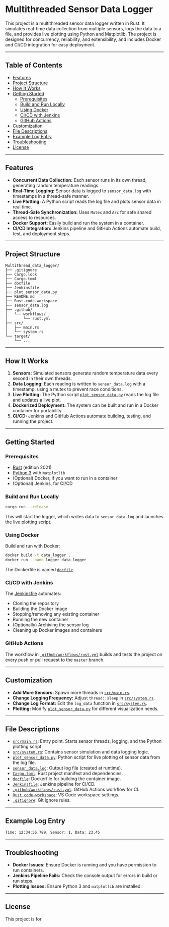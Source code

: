 # Multithreaded Sensor Data Logger

This project is a multithreaded sensor data logger written in Rust. It simulates real-time data collection from multiple sensors, logs the data to a file, and provides live plotting using Python and Matplotlib. The project is designed for concurrency, reliability, and extensibility, and includes Docker and CI/CD integration for easy deployment.

---

## Table of Contents

- [Features](#features)
- [Project Structure](#project-structure)
- [How It Works](#how-it-works)
- [Getting Started](#getting-started)
  - [Prerequisites](#prerequisites)
  - [Build and Run Locally](#build-and-run-locally)
  - [Using Docker](#using-docker)
  - [CI/CD with Jenkins](#cicd-with-jenkins)
  - [GitHub Actions](#github-actions)
- [Customization](#customization)
- [File Descriptions](#file-descriptions)
- [Example Log Entry](#example-log-entry)
- [Troubleshooting](#troubleshooting)
- [License](#license)

---

## Features

- **Concurrent Data Collection:** Each sensor runs in its own thread, generating random temperature readings.
- **Real-Time Logging:** Sensor data is logged to `sensor_data.log` with timestamps in a thread-safe manner.
- **Live Plotting:** A Python script reads the log file and plots sensor data in real time.
- **Thread-Safe Synchronization:** Uses `Mutex` and `Arc` for safe shared access to resources.
- **Docker Support:** Easily build and run the system in a container.
- **CI/CD Integration:** Jenkins pipeline and GitHub Actions automate build, test, and deployment steps.

---

## Project Structure

```
Multithread_data_logger/
├── .gitignore
├── Cargo.lock
├── Cargo.toml
├── docfile
├── Jenkinsfile
├── plot_sensor_data.py
├── README.md
├── Rust.code-workspace
├── sensor_data.log
├── .github/
│   └── workflows/
│       └── rust.yml
├── src/
│   ├── main.rs
│   └── system.rs
└── target/
    └── ...
```

---

## How It Works

1. **Sensors:** Simulated sensors generate random temperature data every second in their own threads.
2. **Data Logging:** Each reading is written to `sensor_data.log` with a timestamp, using a mutex to prevent race conditions.
3. **Live Plotting:** The Python script [`plot_sensor_data.py`](plot_sensor_data.py) reads the log file and updates a live plot.
4. **Dockerized Deployment:** The system can be built and run in a Docker container for portability.
5. **CI/CD:** Jenkins and GitHub Actions automate building, testing, and running the project.

---

## Getting Started

### Prerequisites

- [Rust](https://www.rust-lang.org/tools/install) (edition 2021)
- [Python 3](https://www.python.org/) with `matplotlib`
- (Optional) Docker, if you want to run in a container
- (Optional) Jenkins, for CI/CD

### Build and Run Locally

```sh
cargo run --release
```

This will start the logger, which writes data to `sensor_data.log` and launches the live plotting script.

### Using Docker

Build and run with Docker:

```sh
docker build -t data_logger .
docker run --name logger data_logger
```

The Dockerfile is named [`docfile`](docfile).

### CI/CD with Jenkins

The [Jenkinsfile](Jenkinsfile) automates:

- Cloning the repository
- Building the Docker image
- Stopping/removing any existing container
- Running the new container
- (Optionally) Archiving the sensor log
- Cleaning up Docker images and containers

### GitHub Actions

The workflow in [`.github/workflows/rust.yml`](.github/workflows/rust.yml) builds and tests the project on every push or pull request to the `master` branch.

---

## Customization

- **Add More Sensors:** Spawn more threads in [`src/main.rs`](src/main.rs).
- **Change Logging Frequency:** Adjust `thread::sleep` in [`src/system.rs`](src/system.rs).
- **Change Log Format:** Edit the `log_data` function in [`src/system.rs`](src/system.rs).
- **Plotting:** Modify [`plot_sensor_data.py`](plot_sensor_data.py) for different visualization needs.

---

## File Descriptions

- [`src/main.rs`](src/main.rs): Entry point. Starts sensor threads, logging, and the Python plotting script.
- [`src/system.rs`](src/system.rs): Contains sensor simulation and data logging logic.
- [`plot_sensor_data.py`](plot_sensor_data.py): Python script for live plotting of sensor data from the log file.
- [`sensor_data.log`](sensor_data.log): Output log file (created at runtime).
- [`Cargo.toml`](Cargo.toml): Rust project manifest and dependencies.
- [`docfile`](docfile): Dockerfile for building the container image.
- [`Jenkinsfile`](Jenkinsfile): Jenkins pipeline for CI/CD.
- [`.github/workflows/rust.yml`](.github/workflows/rust.yml): GitHub Actions workflow for CI.
- [`Rust.code-workspace`](Rust.code-workspace): VS Code workspace settings.
- [`.gitignore`](.gitignore): Git ignore rules.

---

## Example Log Entry

```
Time: 12:34:56.789, Sensor: 1, Data: 23.45
```

---

## Troubleshooting

- **Docker Issues:** Ensure Docker is running and you have permission to run containers.
- **Jenkins Pipeline Fails:** Check the console output for errors in build or run steps.
- **Plotting Issues:** Ensure Python 3 and `matplotlib` are installed.

---

## License

This project is for
